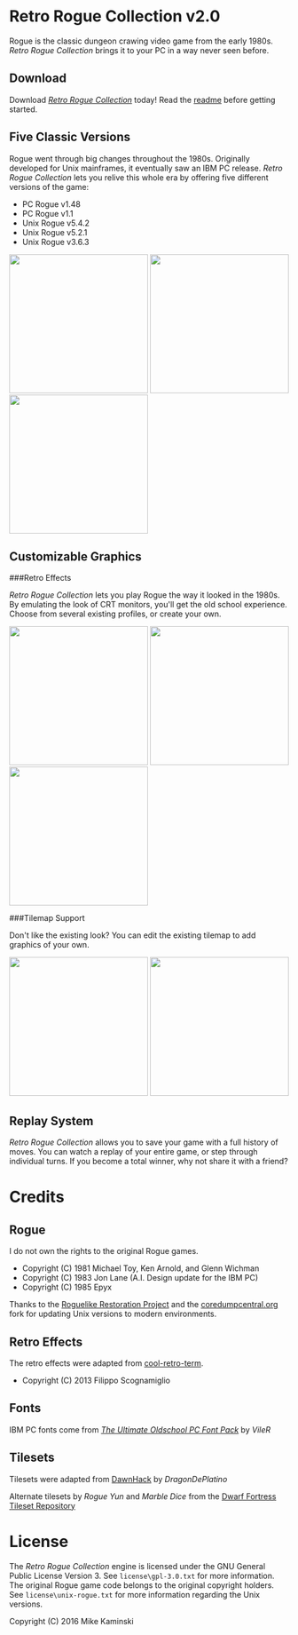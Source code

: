 Retro Rogue Collection v2.0
===========================
Rogue is the classic dungeon crawing video game from the early 1980s.  _Retro Rogue Collection_ brings it to your PC in a way never seen before.

Download
--------

Download [_Retro Rogue Collection_](https://github.com/mikeyk730/Rogue-Collection/releases/download/v2.0/RogueCollection_2_0.zip) today!  Read the [readme](https://github.com/mikeyk730/Rogue-Collection/blob/master/docs/readme.md) before getting started.

Five Classic Versions
---------------------
Rogue went through big changes throughout the 1980s.  Originally developed for Unix mainframes, it eventually saw an IBM PC release.  _Retro Rogue Collection_ lets you relive this whole era by offering five different versions of the game:

+ PC Rogue v1.48
+ PC Rogue v1.1
+ Unix Rogue v5.4.2
+ Unix Rogue v5.2.1
+ Unix Rogue v3.6.3

<img src="https://github.com/mikeyk730/Game-Rogue/raw/master/docs/screenshots/title.png" height=250>
<img src="https://github.com/mikeyk730/Game-Rogue/raw/master/docs/screenshots/unix.png" height=250>
<img src="https://github.com/mikeyk730/Game-Rogue/raw/master/docs/screenshots/pc.png" height=250>

Customizable Graphics
---------------------
###Retro Effects

_Retro Rogue Collection_ lets you play Rogue the way it looked in the 1980s.  By emulating the look of CRT monitors, you'll get the old school experience.  Choose from several existing profiles, or create your own.

<img src="https://github.com/mikeyk730/Game-Rogue/raw/master/docs/screenshots/scanlines.png" height=250>
<img src="https://github.com/mikeyk730/Game-Rogue/raw/master/docs/screenshots/amber.png" height=250>
<img src="https://github.com/mikeyk730/Game-Rogue/raw/master/docs/screenshots/pixelated.png" height=250>

###Tilemap Support

Don't like the existing look?  You can edit the existing tilemap to add graphics of your own.

<img src="https://github.com/mikeyk730/Game-Rogue/raw/master/docs/screenshots/tiles.png" height=250>
<img src="https://github.com/mikeyk730/Game-Rogue/raw/master/docs/screenshots/boxy.png" height=250>

Replay System
-------------
_Retro Rogue Collection_ allows you to save your game with a full history of moves.  You can watch a replay of your entire game, or step through individual turns.  If you become a total winner, why not share it with a friend?

Credits
=======
Rogue
-----
I do not own the rights to the original Rogue games.

- Copyright (C) 1981 Michael Toy, Ken Arnold, and Glenn Wichman
- Copyright (C) 1983 Jon Lane (A.I. Design update for the IBM PC)
- Copyright (C) 1985 Epyx

Thanks to the [Roguelike Restoration Project](https://github.com/RoguelikeRestorationProject) and the [coredumpcentral.org](http://www.coredumpcentral.org) fork for updating Unix versions to modern environments.

Retro Effects
-------------
The retro effects were adapted from [cool-retro-term](https://github.com/Swordfish90/cool-retro-term).

- Copyright (C) 2013 Filippo Scognamiglio

Fonts
-----
IBM PC fonts come from [_The Ultimate Oldschool PC Font Pack_](http://int10h.org/oldschool-pc-fonts/) by _VileR_

Tilesets
--------
Tilesets were adapted from [DawnHack](http://dragondeplatino.deviantart.com/art/DawnHack-NetHack-3-4-3-UnNetHack-5-1-0-416312313) by _DragonDePlatino_

Alternate tilesets by _Rogue Yun_ and _Marble Dice_ from the [Dwarf Fortress Tileset Repository](http://dwarffortresswiki.org/index.php/Tileset_repository)

License
=======
The _Retro Rogue Collection_ engine is licensed under the GNU General Public License Version 3.  See `license\gpl-3.0.txt` for more information.  The original Rogue game code belongs to the original copyright holders.  See `license\unix-rogue.txt` for more information regarding the Unix versions.

Copyright (C) 2016 Mike Kaminski
